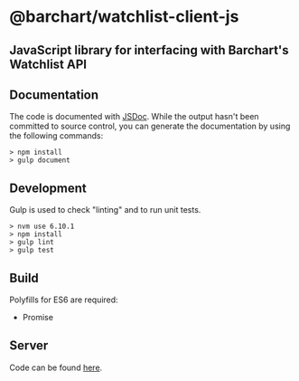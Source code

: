 # @barchart/watchlist-client-js
## JavaScript library for interfacing with Barchart's Watchlist API

## Documentation

The code is documented with [JSDoc](http://usejsdoc.org/). While the output hasn't been committed to source control, you can generate the documentation by using the following commands:

    > npm install
    > gulp document
    

## Development

Gulp is used to check "linting" and to run unit tests.

    > nvm use 6.10.1
    > npm install
    > gulp lint
    > gulp test
    

## Build

Polyfills for ES6 are required:

* Promise

## Server

Code can be found [here](https://github.com/barchart/aws-lambda-watchlist).